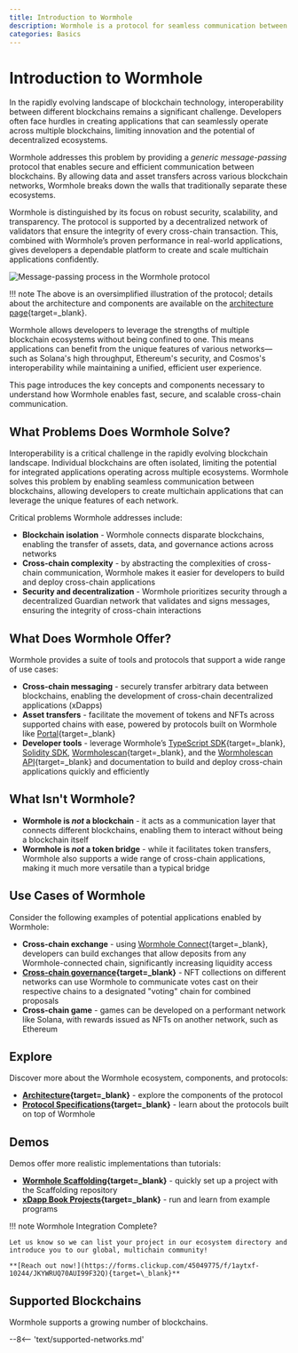 ```yaml
---
title: Introduction to Wormhole
description: Wormhole is a protocol for seamless communication between blockchains, enabling cross-chain applications and integrations.
categories: Basics
---
```


# Introduction to Wormhole

In the rapidly evolving landscape of blockchain technology, interoperability between different blockchains remains a significant challenge. Developers often face hurdles in creating applications that can seamlessly operate across multiple blockchains, limiting innovation and the potential of decentralized ecosystems.

Wormhole addresses this problem by providing a _generic message-passing_ protocol that enables secure and efficient communication between blockchains. By allowing data and asset transfers across various blockchain networks, Wormhole breaks down the walls that traditionally separate these ecosystems.

Wormhole is distinguished by its focus on robust security, scalability, and transparency. The protocol is supported by a decentralized network of validators that ensure the integrity of every cross-chain transaction. This, combined with Wormhole’s proven performance in real-world applications, gives developers a dependable platform to create and scale multichain applications confidently.

![Message-passing process in the Wormhole protocol](/docs/images/protocol/introduction/introduction-1.webp)

!!! note
    The above is an oversimplified illustration of the protocol; details about the architecture and components are available on the [architecture page](/docs/protocol/architecture/){target=\_blank}.

Wormhole allows developers to leverage the strengths of multiple blockchain ecosystems without being confined to one. This means applications can benefit from the unique features of various networks—such as Solana's high throughput, Ethereum's security, and Cosmos's interoperability while maintaining a unified, efficient user experience.

This page introduces the key concepts and components necessary to understand how Wormhole enables fast, secure, and scalable cross-chain communication.

## What Problems Does Wormhole Solve?

Interoperability is a critical challenge in the rapidly evolving blockchain landscape. Individual blockchains are often isolated, limiting the potential for integrated applications operating across multiple ecosystems. Wormhole solves this problem by enabling seamless communication between blockchains, allowing developers to create multichain applications that can leverage the unique features of each network.

Critical problems Wormhole addresses include:

- **Blockchain isolation** - Wormhole connects disparate blockchains, enabling the transfer of assets, data, and governance actions across networks
- **Cross-chain complexity** - by abstracting the complexities of cross-chain communication, Wormhole makes it easier for developers to build and deploy cross-chain applications
- **Security and decentralization** - Wormhole prioritizes security through a decentralized Guardian network that validates and signs messages, ensuring the integrity of cross-chain interactions

## What Does Wormhole Offer?

Wormhole provides a suite of tools and protocols that support a wide range of use cases:

- **Cross-chain messaging** - securely transfer arbitrary data between blockchains, enabling the development of cross-chain decentralized applications (xDapps)
- **Asset transfers** - facilitate the movement of tokens and NFTs across supported chains with ease, powered by protocols built on Wormhole like [Portal](https://portalbridge.com/){target=\_blank}
- **Developer tools** - leverage Wormhole’s [TypeScript SDK](/docs/tools/typescript-sdk/get-started/){target=\_blank}, [Solidity SDK](/docs/tools/solidity-sdk/get-started/), [Wormholescan](https://wormholescan.io/){target=\_blank}, and the [Wormholescan API](https://wormholescan.io/#/developers/api-doc){target=\_blank} and documentation to build and deploy cross-chain applications quickly and efficiently

## What Isn't Wormhole?

- **Wormhole is _not_ a blockchain** - it acts as a communication layer that connects different blockchains, enabling them to interact without being a blockchain itself
- **Wormhole is _not_ a token bridge** - while it facilitates token transfers, Wormhole also supports a wide range of cross-chain applications, making it much more versatile than a typical bridge

## Use Cases of Wormhole

Consider the following examples of potential applications enabled by Wormhole:

- **Cross-chain exchange** - using [Wormhole Connect](/docs/products/connect/overview/){target=\_blank}, developers can build exchanges that allow deposits from any Wormhole-connected chain, significantly increasing liquidity access
- **[Cross-chain governance](https://wormhole.com/blog/stake-for-governance-is-now-live-for-w-token-holders){target=\_blank}** - NFT collections on different networks can use Wormhole to communicate votes cast on their respective chains to a designated "voting" chain for combined proposals
- **Cross-chain game** - games can be developed on a performant network like Solana, with rewards issued as NFTs on another network, such as Ethereum

## Explore

Discover more about the Wormhole ecosystem, components, and protocols:

- **[Architecture](/docs/protocol/architecture/){target=\_blank}** - explore the components of the protocol
- **[Protocol Specifications](https://github.com/wormhole-foundation/wormhole/tree/main/whitepapers){target=\_blank}** - learn about the protocols built on top of Wormhole

## Demos

Demos offer more realistic implementations than tutorials:

- **[Wormhole Scaffolding](https://github.com/wormhole-foundation/wormhole-scaffolding){target=\_blank}** - quickly set up a project with the Scaffolding repository
- **[xDapp Book Projects](https://github.com/wormhole-foundation/xdapp-book/tree/main/projects){target=\_blank}** - run and learn from example programs

<!-- TODO: Add this back once we have the demos page under the Tutorials section

More demos are available in the [demos page](/docs/build/start-building/demos/){target=\_blank}. -->

!!! note
    Wormhole Integration Complete?

    Let us know so we can list your project in our ecosystem directory and introduce you to our global, multichain community!

    **[Reach out now!](https://forms.clickup.com/45049775/f/1aytxf-10244/JKYWRUQ70AUI99F32Q){target=\_blank}**

## Supported Blockchains

Wormhole supports a growing number of blockchains.

--8<-- 'text/supported-networks.md'
